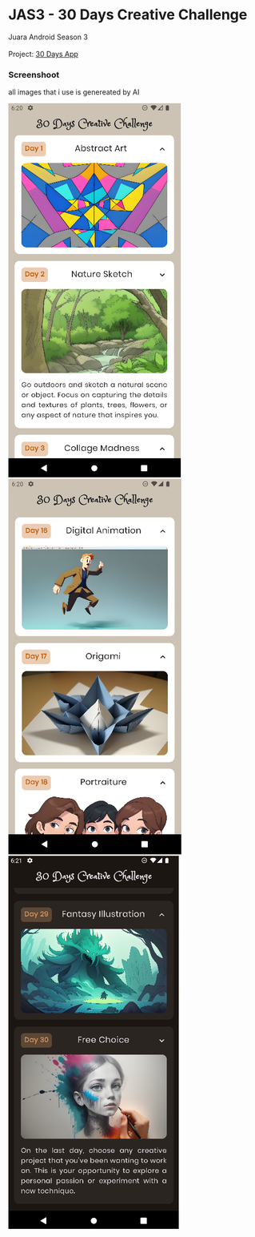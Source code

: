 # JAS3 - 30 Days Creative Challenge

Juara Android Season 3
<br><br>
Project: <a href="https://developer.android.com/codelabs/basic-android-kotlin-compose-30-days?continue=https%3A%2F%2Fdeveloper.android.com%2Fcourses%2Fpathways%2Fandroid-basics-compose-unit-3-pathway-3%23codelab-https%3A%2F%2Fdeveloper.android.com%2Fcodelabs%2Fbasic-android-kotlin-compose-30-days#1">30 Days App</a>

### Screenshoot

all images that i use is genereated by AI


<img src="https://github.com/mikirinkode/JAS3-30DaysApp/blob/master/screenshoot/Screenshot%202023-10-11%20062052.png?raw=true" alt="App Preview">
<img src="https://github.com/mikirinkode/JAS3-30DaysApp/blob/master/screenshoot/Screenshot%202023-10-11%20062011.png?raw=true" alt="App Preview">
<img src="https://github.com/mikirinkode/JAS3-30DaysApp/blob/master/screenshoot/Screenshot%202023-10-11%20062156.png?raw=true" alt="App Preview">
